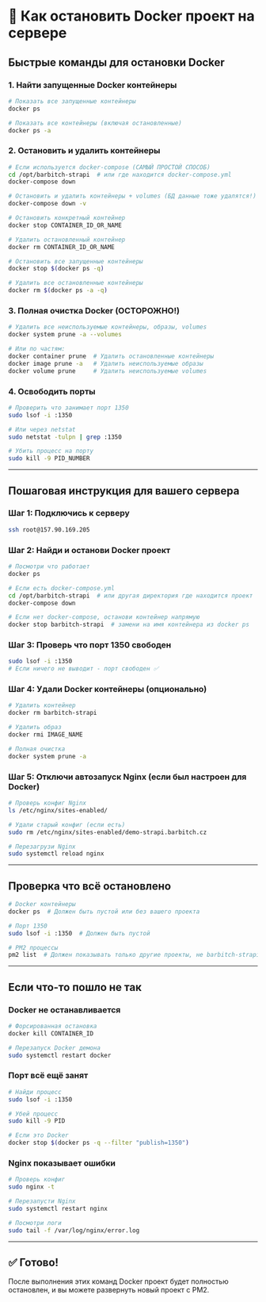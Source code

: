 # 🛑 Как остановить Docker проект на сервере

## Быстрые команды для остановки Docker

### 1. Найти запущенные Docker контейнеры

```bash
# Показать все запущенные контейнеры
docker ps

# Показать все контейнеры (включая остановленные)
docker ps -a
```

### 2. Остановить и удалить контейнеры

```bash
# Если используется docker-compose (САМЫЙ ПРОСТОЙ СПОСОБ)
cd /opt/barbitch-strapi  # или где находится docker-compose.yml
docker-compose down

# Остановить и удалить контейнеры + volumes (БД данные тоже удалятся!)
docker-compose down -v

# Остановить конкретный контейнер
docker stop CONTAINER_ID_OR_NAME

# Удалить остановленный контейнер
docker rm CONTAINER_ID_OR_NAME

# Остановить все запущенные контейнеры
docker stop $(docker ps -q)

# Удалить все остановленные контейнеры
docker rm $(docker ps -a -q)
```

### 3. Полная очистка Docker (ОСТОРОЖНО!)

```bash
# Удалить все неиспользуемые контейнеры, образы, volumes
docker system prune -a --volumes

# Или по частям:
docker container prune  # Удалить остановленные контейнеры
docker image prune -a   # Удалить неиспользуемые образы
docker volume prune     # Удалить неиспользуемые volumes
```

### 4. Освободить порты

```bash
# Проверить что занимает порт 1350
sudo lsof -i :1350

# Или через netstat
sudo netstat -tulpn | grep :1350

# Убить процесс на порту
sudo kill -9 PID_NUMBER
```

---

## Пошаговая инструкция для вашего сервера

### Шаг 1: Подключись к серверу

```bash
ssh root@157.90.169.205
```

### Шаг 2: Найди и останови Docker проект

```bash
# Посмотри что работает
docker ps

# Если есть docker-compose.yml
cd /opt/barbitch-strapi  # или другая директория где находится проект
docker-compose down

# Если нет docker-compose, останови контейнер напрямую
docker stop barbitch-strapi  # замени на имя контейнера из docker ps
```

### Шаг 3: Проверь что порт 1350 свободен

```bash
sudo lsof -i :1350
# Если ничего не выводит - порт свободен ✅
```

### Шаг 4: Удали Docker контейнеры (опционально)

```bash
# Удалить контейнер
docker rm barbitch-strapi

# Удалить образ
docker rmi IMAGE_NAME

# Полная очистка
docker system prune -a
```

### Шаг 5: Отключи автозапуск Nginx (если был настроен для Docker)

```bash
# Проверь конфиг Nginx
ls /etc/nginx/sites-enabled/

# Удали старый конфиг (если есть)
sudo rm /etc/nginx/sites-enabled/demo-strapi.barbitch.cz

# Перезагрузи Nginx
sudo systemctl reload nginx
```

---

## Проверка что всё остановлено

```bash
# Docker контейнеры
docker ps  # Должен быть пустой или без вашего проекта

# Порт 1350
sudo lsof -i :1350  # Должен быть пустой

# PM2 процессы
pm2 list  # Должен показывать только другие проекты, не barbitch-strapi
```

---

## Если что-то пошло не так

### Docker не останавливается

```bash
# Форсированная остановка
docker kill CONTAINER_ID

# Перезапуск Docker демона
sudo systemctl restart docker
```

### Порт всё ещё занят

```bash
# Найди процесс
sudo lsof -i :1350

# Убей процесс
sudo kill -9 PID

# Если это Docker
docker stop $(docker ps -q --filter "publish=1350")
```

### Nginx показывает ошибки

```bash
# Проверь конфиг
sudo nginx -t

# Перезапусти Nginx
sudo systemctl restart nginx

# Посмотри логи
sudo tail -f /var/log/nginx/error.log
```

---

## ✅ Готово!

После выполнения этих команд Docker проект будет полностью остановлен, и вы можете развернуть новый проект с PM2.
